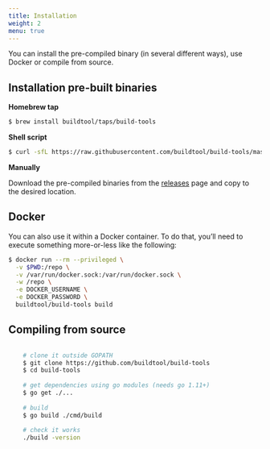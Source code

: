 ```yaml
---
title: Installation
weight: 2
menu: true
---
```


You can install the pre-compiled binary (in several different ways), use Docker or compile from source.

## Installation pre-built binaries
**Homebrew tap**

```sh 
$ brew install buildtool/taps/build-tools
```

**Shell script**
```sh
$ curl -sfL https://raw.githubusercontent.com/buildtool/build-tools/master/install.sh | sh
```
**Manually**

Download the pre-compiled binaries from the [releases](https://github.com/buildtool/build-tools/releases) page and copy to the desired location.

## Docker
You can also use it within a Docker container. To do that, you’ll need to execute something more-or-less like the following:
```sh
$ docker run --rm --privileged \
  -v $PWD:/repo \
  -v /var/run/docker.sock:/var/run/docker.sock \
  -w /repo \
  -e DOCKER_USERNAME \
  -e DOCKER_PASSWORD \
  buildtool/build-tools build
```
      
## Compiling from source
```sh

    # clone it outside GOPATH
    $ git clone https://github.com/buildtool/build-tools
    $ cd build-tools
    
    # get dependencies using go modules (needs go 1.11+)
    $ go get ./...
    
    # build
    $ go build ./cmd/build
    
    # check it works
    ./build -version
```
